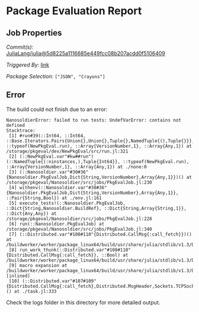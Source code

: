 # Package Evaluation Report

## Job Properties

*Commit(s):* [JuliaLang/julia@5d8225a1116685e449fcc08b207acdd0f5106409](https://github.com/JuliaLang/julia/commit/5d8225a1116685e449fcc08b207acdd0f5106409)

*Triggered By:* [link](https://github.com/JuliaLang/julia/commit/5d8225a1116685e449fcc08b207acdd0f5106409#commitcomment-43619912)

*Package Selection:* `["JSON", "Crayons"]`

## Error

The build could not finish due to an error:

```
NanosoldierError: failed to run tests: UndefVarError: contains not defined
Stacktrace:
 [1] #run#39(::Int64, ::Int64, ::Base.Iterators.Pairs{Union{},Union{},Tuple{},NamedTuple{(),Tuple{}}}, ::typeof(NewPkgEval.run), ::Array{VersionNumber,1}, ::Array{Any,1}) at /storage/pkgeval/dev/NewPkgEval/src/run.jl:321
 [2] (::NewPkgEval.var"#kw##run")(::NamedTuple{(:ninstances,),Tuple{Int64}}, ::typeof(NewPkgEval.run), ::Array{VersionNumber,1}, ::Array{Any,1}) at ./none:0
 [3] (::Nanosoldier.var"#30#36"{Nanosoldier.PkgEvalJob,Dict{String,VersionNumber},Array{Any,1}})() at /storage/pkgeval/Nanosoldier/src/jobs/PkgEvalJob.jl:230
 [4] withenv(::Nanosoldier.var"#30#36"{Nanosoldier.PkgEvalJob,Dict{String,VersionNumber},Array{Any,1}}, ::Pair{String,Bool}) at ./env.jl:161
 [5] execute_tests!(::Nanosoldier.PkgEvalJob, ::Dict{String,Nanosoldier.BuildRef}, ::Dict{String,Array{String,1}}, ::Dict{Any,Any}) at /storage/pkgeval/Nanosoldier/src/jobs/PkgEvalJob.jl:228
 [6] run(::Nanosoldier.PkgEvalJob) at /storage/pkgeval/Nanosoldier/src/jobs/PkgEvalJob.jl:340
 [7] (::Distributed.var"#108#110"{Distributed.CallMsg{:call_fetch}})() at /buildworker/worker/package_linux64/build/usr/share/julia/stdlib/v1.3/Distributed/src/process_messages.jl:294
 [8] run_work_thunk(::Distributed.var"#108#110"{Distributed.CallMsg{:call_fetch}}, ::Bool) at /buildworker/worker/package_linux64/build/usr/share/julia/stdlib/v1.3/Distributed/src/process_messages.jl:79
 [9] macro expansion at /buildworker/worker/package_linux64/build/usr/share/julia/stdlib/v1.3/Distributed/src/process_messages.jl:294 [inlined]
 [10] (::Distributed.var"#107#109"{Distributed.CallMsg{:call_fetch},Distributed.MsgHeader,Sockets.TCPSocket})() at ./task.jl:333
```

Check the logs folder in this directory for more detailed output.

